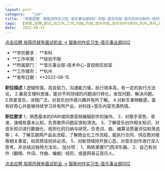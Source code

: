 ```yaml
---
layout:	post
category:	"job"
title:	"网易招聘：智能创作实习生-音乐事业部002-内容-音乐内容-音乐创作与制作-杭州本科经验不限"
tags:	[网易,招聘,面试,找工作,工作,内推,内容,音乐内容,音乐创作与制作,杭州,本科,经验不限]
date:	2022-08-15
---
```


[点击应聘 投简历就有面试机会 -> 智能创作实习生-音乐事业部002](http://mobile.bole.netease.com/bole/boleDetail?id=42263&employeeId=346f03c3cda5f04c&key=all)



- **学历要求： **本科
- **工作年限： **经验不限
- **所属部门： **音乐事业部-技术中心-音视频实验室
- **工作城市： **杭州
- **发布日期： **2022-08-15



**职位描述**
1.逻辑性强，高自驱力，沟通能力强，执行效率高，有一定的执行方法论。
2.兼具文理科思维，能对不同领域的问题进行转化，发现问题、解决问题。
3.热爱音乐，涉猎广泛，对音乐创作感兴趣并有所了解。
4.对新生事物敏感，富有好奇心并能够持续学习并有所产出，对科技+音乐内容充满热情。 



**职位要求**
1、熟悉基本的DAW或同类音频编辑软件的操作。 
2、对歌手音色、音准、演唱有基本认知，负责歌声问题反馈和清洗。 
3、了解音乐创作相关知识，对音乐知识进行数据化、规则化的归纳与研究，负责词、曲、编算法质量评估和筛选等；
4、了解互联网产品全流程，了解商业化工作流程，能执行合同、供应商对接等相关事宜，如资质佳则非必须。
5、对新领域持开放心态，对音乐创作进行深入思考，并总结出独特方法论。
加分项：
1、熟练掌握1门西洋乐器。
2、自己有创作（翻唱、作词、作曲、编曲）经历，或是网易云音乐人。



[点击应聘 投简历就有面试机会 -> 智能创作实习生-音乐事业部002](http://mobile.bole.netease.com/bole/boleDetail?id=42263&employeeId=346f03c3cda5f04c&key=all)